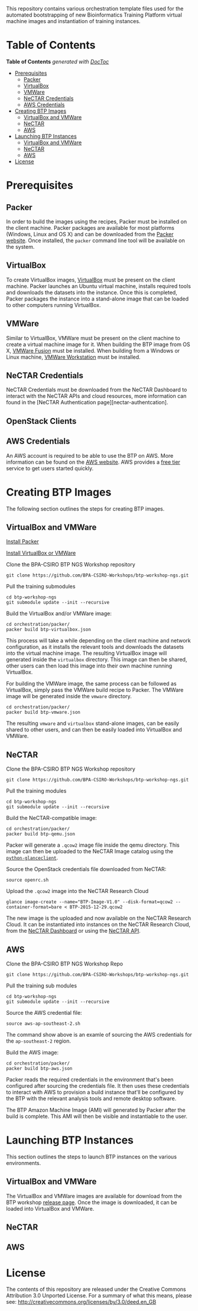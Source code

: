 This repository contains various orchestration template files used for
the automated bootstrapping of new Bioinformatics Training Platform
virtual machine images and instantiation of training instances.

Table of Contents
=================
<!-- START doctoc generated TOC please keep comment here to allow auto update -->
<!-- DON'T EDIT THIS SECTION, INSTEAD RE-RUN doctoc TO UPDATE -->
**Table of Contents**  *generated with [DocToc](https://github.com/thlorenz/doctoc)*

- [Prerequisites](#prerequisites)
  - [Packer](#packer)
  - [VirtualBox](#virtualbox)
  - [VMWare](#vmware)
  - [NeCTAR Credentials](#nectar-credentials)
  - [AWS Credentials](#aws-credentials)
- [Creating BTP Images](#creating-btp-images)
  - [VirtualBox and VMWare](#virtualbox-and-vmware)
  - [NeCTAR](#nectar)
  - [AWS](#aws)
- [Launching BTP Instances](#launching-btp-instances)
  - [VirtualBox and VMWare](#virtualbox-and-vmware-1)
  - [NeCTAR](#nectar-1)
  - [AWS](#aws-1)
- [License](#license)

<!-- END doctoc generated TOC please keep comment here to allow auto update -->

Prerequisites
=============

Packer
------
In order to build the images using the recipes, 
Packer must be installed on the client machine.
Packer packages are available for most platforms (Windows, Linux and OS X) and can be downloaded
from the [Packer website][packer]. Once installed,
the `packer` command line tool will be available on the system.

VirtualBox
----------
To create VirtualBox images, [VirtualBox][virtualbox] must be present
on the client machine. Packer launches an Ubuntu virtual machine,
installs required tools and downloads the datasets into the instance.
Once this is completed, Packer packages the instance into a stand-alone
image that can be loaded to other computers running VirtualBox.

VMWare
------
Similar to VirtualBox, VMWare  must be present on the client
machine to create a virtual machine image for it. When building the BTP image
from OS X, [VMWare Fusion][vmware-fusion] must be installed.
When building from a Windows or Linux machine, 
[VMWare Workstation][vmware-workstation] must be installed.

NeCTAR Credentials
------------------
NeCTAR Credentials must be downloaded from the NeCTAR Dashboard
to interact with the NeCTAR APIs and cloud resources,
more information can found in the [NeCTAR Authentication page][nectar-authentcation].

OpenStack Clients
-----------------

AWS Credentials
---------------
An AWS account is required to be able to use the BTP
on AWS. More information can be found on the [AWS website][aws].
AWS provides a [free tier][aws-free] service to get users started quickly.

Creating BTP Images
===================
The following section outlines the steps for creating BTP images.

VirtualBox and VMWare
---------------------
[Install Packer](#prerequisites)

[Install VirtualBox or VMWare](#prerequisites)

Clone the BPA-CSIRO BTP NGS Workshop repository
```
git clone https://github.com/BPA-CSIRO-Workshops/btp-workshop-ngs.git
```

Pull the training submodules
```
cd btp-workshop-ngs
git submodule update --init --recursive
```

Build the VirtualBox and/or VMWare image:
```
cd orchestration/packer/
packer build btp-virtualbox.json
```

This process will take a while depending on the client machine and network configuration,
as it installs the relevant tools and downloads the datasets into the virtual machine image.
The resulting VirtualBox image will generated inside the `virtualbox` directory.
This image can then be shared, other users can then load this image into their own machine
running VirtualBox.

For building the VMWare image, the same process can be followed as VirtualBox,
simply pass the VMWare build recipe to Packer. The VMWare image will be generated
inside the `vmware` directory.

```
cd orchestration/packer/
packer build btp-vmware.json
```

The resulting `vmware` and `virtualbox` stand-alone images,
can be easily shared to other users, and can then be easily
loaded into VirtualBox and VMWare.

NeCTAR
------

Clone the BPA-CSIRO BTP NGS Workshop repository
```
git clone https://github.com/BPA-CSIRO-Workshops/btp-workshop-ngs.git
```

Pull the training modules
```
cd btp-workshop-ngs
git submodule update --init --recursive
```

Build the NeCTAR-compatible image:
```
cd orchestration/packer/
packer build btp-qemu.json
```

Packer will generate a `.qcow2` image file inside the qemu directory.
This image can then be uploaded to the NeCTAR Image catalog using 
the [`python-glanceclient`][python-glanceclient].

Source the OpenStack credentials file downloaded from NeCTAR:
```
source openrc.sh
```

Upload the `.qcow2` image into the NeCTAR Research Cloud
```
glance image-create --name="BTP-Image-V1.0" --disk-format=qcow2 --container-format=bare < BTP-2015-12-29.qcow2
```

The new image is the uploaded and now available on the NeCTAR Research Cloud.
It can be instantiated into instances on the NeCTAR Research Cloud,
from the [NeCTAR Dashboard][nectar-dashboard] or using the [NeCTAR API][nectar-api].

AWS
---
Clone the BPA-CSIRO BTP NGS Workshop Repo
```
git clone https://github.com/BPA-CSIRO-Workshops/btp-workshop-ngs.git
```

Pull the training sub modules
```
cd btp-workshop-ngs
git submodule update --init --recursive
```

Source the AWS credential file:
```
source aws-ap-southeast-2.sh
```

The command show above is an examle of sourcing 
the AWS credentials for the `ap-southeast-2` region.

Build the AWS image:
```
cd orchestration/packer/
packer build btp-aws.json
```

Packer reads the required credentials in the environment that's
been configured after sourcing the credentials file.
It then uses these credentials to interact with AWS
to provision a build instance that'll be configured by the BTP
with the relevant analysis tools and remote desktop software.

The BTP Amazon Machine Image (AMI) will generated by Packer
after the build is complete. This AMI will then be visible
and instantiable to the user.

Launching BTP Instances
=======================
This section outlines the steps to launch BTP instances on the various environments.

VirtualBox and VMWare
---------------------
The VirtualBox and VMWare images are available for download
from the BTP workshop [release page][btp-ngs-release].
Once the image is downloaded, it can be loaded into VirtualBox and VMWare.

NeCTAR
------
<TODO>

AWS
---
<TODO>

License
=======
The contents of this repository are released under the Creative Commons
Attribution 3.0 Unported License. For a summary of what this means,
please see: http://creativecommons.org/licenses/by/3.0/deed.en_GB

[packer]: https://www.packer.io/downloads.html
[virtualbox]: http://www.vmware.com/products/fusion/overview.html
[vmware-fusion]: http://www.vmware.com/products/fusion/overview.html
[vmware-workstation]: http://www.vmware.com/products/fusion/overview.html
[btp-ngs-release]: https://github.com/BPA-CSIRO-Workshops/btp-workshop-ngs/releases
[nectar-authentication]: https://support.rc.nectar.org.au/docs/authentication
[nectar-dashboard]: https://support.rc.nectar.org.au/docs/dashboard
[nectar-api]: https://support.rc.nectar.org.au/docs/api-clients
[aws]: https://aws.amazon.com/
[aws-free]: https://aws.amazon.com/free/
[python-glanceclient]: https://github.com/openstack/python-glanceclient
